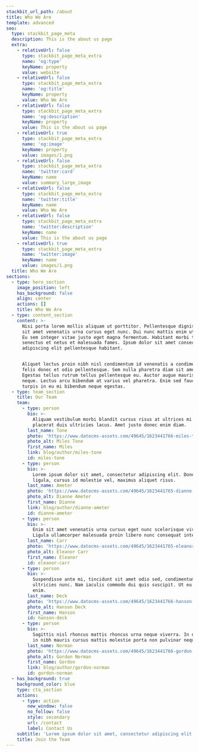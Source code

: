 ```yaml
---
stackbit_url_path: /about
title: Who We Are
template: advanced
seo:
  type: stackbit_page_meta
  description: This is the about us page
  extra:
    - relativeUrl: false
      type: stackbit_page_meta_extra
      name: 'og:type'
      keyName: property
      value: website
    - relativeUrl: false
      type: stackbit_page_meta_extra
      name: 'og:title'
      keyName: property
      value: Who We Are
    - relativeUrl: false
      type: stackbit_page_meta_extra
      name: 'og:description'
      keyName: property
      value: This is the about us page
    - relativeUrl: true
      type: stackbit_page_meta_extra
      name: 'og:image'
      keyName: property
      value: images/1.png
    - relativeUrl: false
      type: stackbit_page_meta_extra
      name: 'twitter:card'
      keyName: name
      value: summary_large_image
    - relativeUrl: false
      type: stackbit_page_meta_extra
      name: 'twitter:title'
      keyName: name
      value: Who We Are
    - relativeUrl: false
      type: stackbit_page_meta_extra
      name: 'twitter:description'
      keyName: name
      value: This is the about us page
    - relativeUrl: true
      type: stackbit_page_meta_extra
      name: 'twitter:image'
      keyName: name
      value: images/1.png
  title: Who We Are
sections:
  - type: hero_section
    image_position: left
    has_background: false
    align: center
    actions: []
    title: Who We Are
  - type: content_section
    content: >-
      Nisi porta lorem mollis aliquam ut porttitor. Pellentesque dignissim enim
      sit amet venenatis urna cursus eget nunc. Dui nunc mattis enim ut tellus.
      Eu sem integer vitae justo eget magna fermentum. Habitant morbi tristique
      senectus et netus et malesuada fames. Ipsum dolor sit amet consectetur
      adipiscing elit pellentesque habitant.


      Aliquet lectus proin nibh nisl condimentum id venenatis a condimentum. Ac
      felis donec et odio pellentesque. Sem nulla pharetra diam sit amet.
      Egestas tellus rutrum tellus pellentesque eu. Auctor augue mauris augue
      neque. Lectus arcu bibendum at varius vel pharetra. Enim sed faucibus
      turpis in eu mi bibendum neque egestas.
  - type: team_section
    title: Our Team
    team:
      - type: person
        bio: >-
          Aliquam vestibulum morbi blandit cursus risus at ultrices mi. Massa
          placerat duis ultricies lacus. Amet justo donec enim diam.
        last_name: Tone
        photo: 'https://www.datocms-assets.com/49645/1623441766-miles-tone.jpg'
        photo_alt: Miles Tone
        first_name: Miles
        link: blog/author/miles-tone
        id: miles-tone
      - type: person
        bio: >-
          Lorem ipsum dolor sit amet, consectetur adipiscing elit. Donec nisl
          ligula, cursus id molestie vel, maximus aliquet risus.
        last_name: Ameter
        photo: 'https://www.datocms-assets.com/49645/1623441765-dianne-ameter.jpg'
        photo_alt: Dianne Ameter
        first_name: Dianne
        link: blog/author/dianne-ameter
        id: dianne-ameter
      - type: person
        bio: >-
          Enim sit amet venenatis urna cursus eget nunc scelerisque viverra.
          Ligula ullamcorper malesuada proin libero nunc consequat interdum.
        last_name: Carr
        photo: 'https://www.datocms-assets.com/49645/1623441765-eleanor-carr.jpg'
        photo_alt: Eleanor Carr
        first_name: Eleanor
        id: eleanor-carr
      - type: person
        bio: >-
          Suspendisse ante mi, tincidunt sit amet odio sed, condimentum
          ultricies nunc. Nam iaculis commodo dui quis suscipit. Ut eu porttitor
          enim.
        last_name: Deck
        photo: 'https://www.datocms-assets.com/49645/1623441766-hanson-deck.jpg'
        photo_alt: Hanson Deck
        first_name: Hanson
        id: hanson-deck
      - type: person
        bio: >-
          Sagittis nisl rhoncus mattis rhoncus urna neque viverra. In est ante
          in nibh mauris cursus mattis molestie porta non pulvinar neque.
        last_name: Norman
        photo: 'https://www.datocms-assets.com/49645/1623441766-gordon-norman.jpg'
        photo_alt: Gordon Norman
        first_name: Gordon
        link: blog/author/gordon-norman
        id: gordon-norman
  - has_background: true
    background_color: blue
    type: cta_section
    actions:
      - type: action
        new_window: false
        no_follow: false
        style: secondary
        url: /contact
        label: Contact Us
    subtitle: 'Lorem ipsum dolor sit amet, consectetur adipiscing elit.'
    title: Join the Team
---
```

